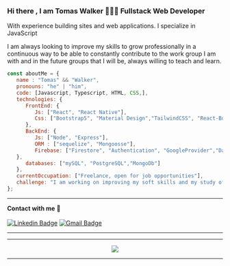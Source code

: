 ### Hi there , I am Tomas Walker 👨🏻‍💻 Fullstack Web Developer 

With experience building sites and web applications. I specialize in JavaScript 

I am always looking to improve my skills to grow professionally in a continuous way to be able to constantly contribute to the work group I am with and in the future groups that I will be, always willing to teach and learn. 

```javascript
const aboutMe = {
   name : "Tomas" && "Walker",
   pronouns: "he" | "him",
   code: [Javascript, Typescript, HTML, CSS,],
   technologies: {
      FrontEnd: {
         Js: ["React", "React Native"],
         Css: ["Bootstrap5", "Material Design","TailwindCSS", "React-Boostrap" , "SASS","SCSS"]
      },
      BackEnd: {
         Js: ["Node", "Express"],
         ORM : ["sequelize", "Mongoosse"],
         Firebase: ["Firestore", "Authentication", "GoogleProvider","Database RealTime"]
   },
      databases: ["mySQL", "PostgreSQL","MongoDb"]
   },
   currentOccupation: ["Freelance, open for job opportunities"],
   challenge: "I am working on improving my soft skills and my study of English",
}; 
``` 
---
**Contact with me** 📝 </br></br>
[![Linkedin Badge](https://img.shields.io/badge/-LinkedIn-blue?style=flat-square&logo=Linkedin&logoColor=white&link=https://www.linkedin.com/in/silvina-bordon/)](https://www.linkedin.com/in/tomas-walker-fullstack/) 
[![Gmail Badge](https://img.shields.io/badge/-Gmail-c14438?style=flat-square&logo=Gmail&logoColor=white&link=mailto:silbordon.89@gmail.com)](tomacowalker@gmai.com)
<br />

---

---

<div align="center">
<img src="https://raw.githubusercontent.com/saadeghi/saadeghi/master/dino.gif"><br> 
</div> 

----
